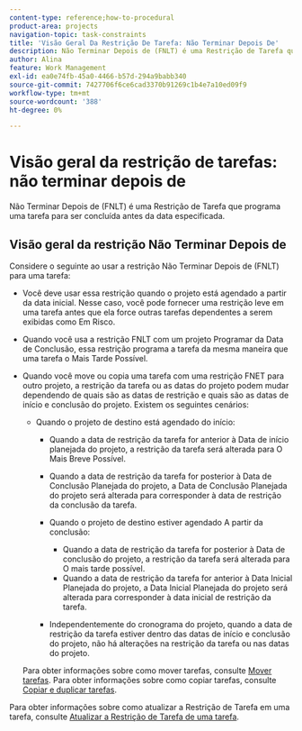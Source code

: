 ```yaml
---
content-type: reference;how-to-procedural
product-area: projects
navigation-topic: task-constraints
title: 'Visão Geral Da Restrição De Tarefa: Não Terminar Depois De'
description: Não Terminar Depois de (FNLT) é uma Restrição de Tarefa que programa uma tarefa para ser concluída antes da data especificada.
author: Alina
feature: Work Management
exl-id: ea0e74fb-45a0-4466-b57d-294a9babb340
source-git-commit: 7427706f6ce6cad3370b91269c1b4e7a10ed09f9
workflow-type: tm+mt
source-wordcount: '388'
ht-degree: 0%

---
```


# Visão geral da restrição de tarefas: não terminar depois de

Não Terminar Depois de (FNLT) é uma Restrição de Tarefa que programa uma tarefa para ser concluída antes da data especificada.

## Visão geral da restrição Não Terminar Depois de

Considere o seguinte ao usar a restrição Não Terminar Depois de (FNLT) para uma tarefa:

* Você deve usar essa restrição quando o projeto está agendado a partir da data inicial. Nesse caso, você pode fornecer uma restrição leve em uma tarefa antes que ela force outras tarefas dependentes a serem exibidas como Em Risco.
* Quando você usa a restrição FNLT com um projeto Programar da Data de Conclusão, essa restrição programa a tarefa da mesma maneira que uma tarefa o Mais Tarde Possível.
* Quando você move ou copia uma tarefa com uma restrição FNET para outro projeto, a restrição da tarefa ou as datas do projeto podem mudar dependendo de quais são as datas de restrição e quais são as datas de início e conclusão do projeto. Existem os seguintes cenários:

   * Quando o projeto de destino está agendado do início:

      * Quando a data de restrição da tarefa for anterior à Data de início planejada do projeto, a restrição da tarefa será alterada para O Mais Breve Possível.
      * Quando a data de restrição da tarefa for posterior à Data de Conclusão Planejada do projeto, a Data de Conclusão Planejada do projeto será alterada para corresponder à data de restrição da conclusão da tarefa.

      * Quando o projeto de destino estiver agendado A partir da conclusão:

         * Quando a data de restrição da tarefa for posterior à Data de conclusão do projeto, a restrição da tarefa será alterada para O mais tarde possível.
         * Quando a data de restrição da tarefa for anterior à Data Inicial Planejada do projeto, a Data Inicial Planejada do projeto será alterada para corresponder à data inicial de restrição da tarefa.

      * Independentemente do cronograma do projeto, quando a data de restrição da tarefa estiver dentro das datas de início e conclusão do projeto, não há alterações na restrição da tarefa ou nas datas do projeto.

  Para obter informações sobre como mover tarefas, consulte [Mover tarefas](../../../manage-work/tasks/manage-tasks/move-tasks.md). Para obter informações sobre como copiar tarefas, consulte [Copiar e duplicar tarefas](../../../manage-work/tasks/manage-tasks/copy-and-duplicate-tasks.md).

Para obter informações sobre como atualizar a Restrição de Tarefa em uma tarefa, consulte [Atualizar a Restrição de Tarefa de uma tarefa](../../../manage-work/tasks/task-constraints/update-task-constraint-of-task.md).

<!--
<div data-mc-conditions="QuicksilverOrClassic.Draft mode">
<h2>Use the Finish No Later Than constraint</h2>
<p>To update the Task Constraint to Finish No Later Than:</p>
<ol>
<li value="1">Go to a task whose Task Constraint you want to update.</li>
<li value="2"> <p data-mc-conditions="QuicksilverOrClassic.Quicksilver">Click the <strong>More</strong> icon <img src="assets/qs-more-icon-on-an-object.png"> next to the task name, then click <strong>Edit</strong>.</p> </li>
<li value="3">In the <strong>Overview</strong> section, expand the <strong>Task Constraint</strong> drop-down menu.</li>
<li value="4"> <p>Select <strong>Finish No Later Than</strong>.</p> <p> <img src="assets/fnlt-350x266.png" alt="FNLT.png" style="width: 350;height: 266;"> </p> </li>
<li value="5"> <p>Specify a <strong>Planned Completion Date</strong>.</p> <p>You must complete the task on and not later than this date. </p> </li>
<li value="6">Click <strong>Save Changes</strong>.</li>
</ol>
</div>
-->
